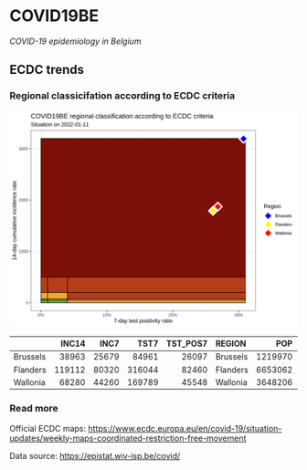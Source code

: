 
# COVID19BE

*COVID-19 epidemiology in Belgium*

## ECDC trends

### Regional classicifation according to ECDC criteria

![](COVID9BE-ecdc-trend.png)

|          |  INC14 |  INC7 |   TST7 | TST\_POS7 | REGION   |     POP | INC14\_RT |       PR7 |        GR |
| :------- | -----: | ----: | -----: | --------: | :------- | ------: | --------: | --------: | --------: |
| Brussels |  38963 | 25679 |  84961 |     26097 | Brussels | 1219970 |  3193.767 | 0.3071645 | 0.9330774 |
| Flanders | 119112 | 80320 | 316044 |     82460 | Flanders | 6653062 |  1790.334 | 0.2609130 | 1.0705300 |
| Wallonia |  68280 | 44260 | 169789 |     45548 | Wallonia | 3648206 |  1871.605 | 0.2682624 | 0.8426311 |

### Read more

Official ECDC maps:
<https://www.ecdc.europa.eu/en/covid-19/situation-updates/weekly-maps-coordinated-restriction-free-movement>

Data source: <https://epistat.wiv-isp.be/covid/>
